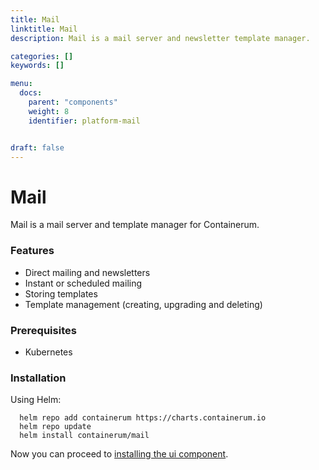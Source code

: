 ```yaml
---
title: Mail
linktitle: Mail
description: Mail is a mail server and newsletter template manager.

categories: []
keywords: []

menu:
  docs:
    parent: "components"
    weight: 8
    identifier: platform-mail


draft: false
---
```


# Mail

Mail is a mail server and template manager for Containerum.

### Features

- Direct mailing and newsletters
- Instant or scheduled mailing
- Storing templates
- Template management (creating, upgrading and deleting)

### Prerequisites

- Kubernetes

### Installation

Using Helm:

```
  helm repo add containerum https://charts.containerum.io
  helm repo update
  helm install containerum/mail
  ```
  Now you can proceed to [installing the ui component](/platform/components/ui).
